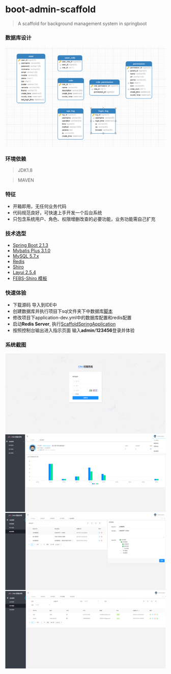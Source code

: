 # boot-admin-scaffold
> A scaffold for background management system in springboot

### 数据库设计

![数据库设计](screenshot/sc5.png)

### 环境依赖
> JDK1.8

> MAVEN

### 特征
* 开箱即用，无任何业务代码
* 代码规范良好，可快速上手开发一个后台系统
* 只包含系统用户、角色、权限增删改查的必要功能，业务功能需自己扩充

### 技术选型

- [Spring Boot 2.1.3](http://spring.io/projects/spring-boot/)
- [Mybatis Plus 3.1.0](https://mp.baomidou.com/guide/)
- [MySQL 5.7.x](https://dev.mysql.com/downloads/mysql/5.7.html#downloads)
- [Redis](https://redis.io/)
- [Shiro](http://shiro.apache.org/)
- [Layui 2.5.4](https://www.layui.com/)
- [FEBS-Shiro 模板](https://github.com/wuyouzhuguli/FEBS-Shiro)

### 快速体验
* 下载源码 导入到IDE中
* 创建数据库并执行项目下sql文件夹下中数据库[脚本](sql/scaffold.sql)
* 修改项目下application-dev.yml中的数据库配置和redis配置
* 启动**Redis Server**, 执行[ScaffoldSpringApplication](src/main/java/com/anthonyzero/scaffold/ScaffoldSpringApplication.java)
* 按照控制台输出进入指示页面 输入**admin**/**123456**登录并体验

### 系统截图
![screenshot](screenshot/sc1.png) 
![screenshot](screenshot/sc2.png)
![screenshot](screenshot/sc3.png) 
![screenshot](screenshot/sc4.png)